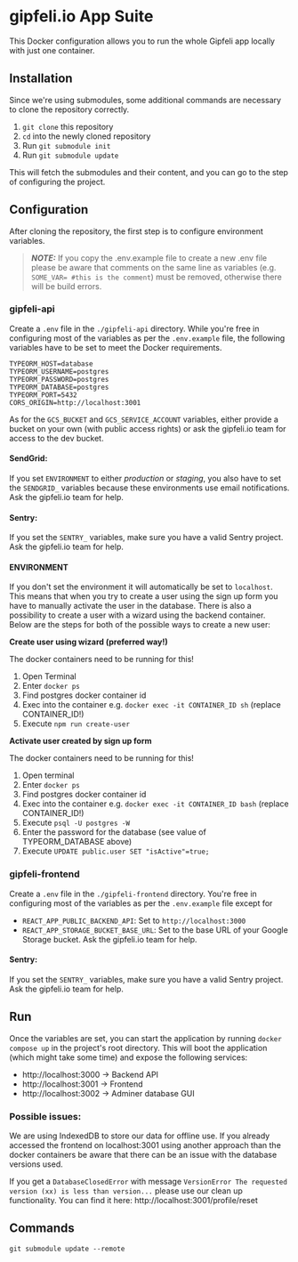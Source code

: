 # gipfeli.io App Suite

This Docker configuration allows you to run the whole Gipfeli app locally with just one container.

## Installation

Since we're using submodules, some additional commands are necessary to clone the repository correctly.

1. `git clone` this repository
2. `cd` into the newly cloned repository
3. Run `git submodule init`
4. Run `git submodule update`

This will fetch the submodules and their content, and you can go to the step of configuring the project.

## Configuration

After cloning the repository, the first step is to configure environment variables.


> **_NOTE:_** If you copy the .env.example file to create a new .env file please be aware that comments on the same
> line as variables (e.g. `SOME_VAR= #this is the comment`) must be removed, otherwise there will be build errors.


### gipfeli-api

Create a `.env` file in the `./gipfeli-api` directory. While you're free in configuring most of the variables as per the `.env.example` file, the following variables have to be set to meet the Docker requirements.

```
TYPEORM_HOST=database
TYPEORM_USERNAME=postgres
TYPEORM_PASSWORD=postgres
TYPEORM_DATABASE=postgres
TYPEORM_PORT=5432
CORS_ORIGIN=http://localhost:3001
```

As for the `GCS_BUCKET` and `GCS_SERVICE_ACCOUNT` variables, either provide a bucket on your own (with public access rights) or ask the gipfeli.io team for access to the dev bucket.

#### SendGrid: 
If you set `ENVIRONMENT` to either *production* or *staging*, you also have to set the `SENDGRID_` variables because these environments use email notifications. Ask the gipfeli.io team for help.

#### Sentry:
If you set the `SENTRY_` variables, make sure you have a valid Sentry project. Ask the gipfeli.io team for help.

#### ENVIRONMENT 
If you don't set the environment it will automatically be set to `localhost`. 
This means that when you try to create a user using the sign up form you have to manually activate the user in the database.
There is also a possibility to create a user with a wizard using the backend container. Below are the steps for both of the possible ways to create a new user:

**Create user using wizard (preferred way!)**

The docker containers need to be running for this!
1. Open Terminal
2. Enter `docker ps`
3. Find postgres docker container id
4. Exec into the container e.g. `docker exec -it CONTAINER_ID sh` (replace CONTAINER_ID!)
5. Execute `npm run create-user`

**Activate user created by sign up form**

The docker containers need to be running for this!
1. Open terminal
2. Enter `docker ps`
3. Find postgres docker container id
4. Exec into the container e.g. `docker exec -it CONTAINER_ID bash` (replace CONTAINER_ID!)
5. Execute `psql -U postgres -W`
6. Enter the password for the database (see value of TYPEORM_DATABASE above)
7. Execute `UPDATE public.user SET "isActive"=true;`


### gipfeli-frontend

Create a `.env` file in the `./gipfeli-frontend` directory. You're free in configuring most of the variables as per the `.env.example` file except for

* `REACT_APP_PUBLIC_BACKEND_API`: Set to `http://localhost:3000`
* `REACT_APP_STORAGE_BUCKET_BASE_URL`: Set to the base URL of your Google Storage bucket. Ask the gipfeli.io team for help.

#### Sentry:
If you set the `SENTRY_` variables, make sure you have a valid Sentry project. Ask the gipfeli.io team for help.

## Run

Once the variables are set, you can start the application by running `docker compose up` in the project's root directory. This will boot the application (which might take some time) and expose the following services:

* http://localhost:3000 -> Backend API
* http://localhost:3001 -> Frontend
* http://localhost:3002 -> Adminer database GUI

### Possible issues:
We are using IndexedDB to store our data for offline use. If you already accessed the frontend on localhost:3001 using another approach than 
the docker containers be aware that there can be an issue with the database versions used. 

If you get a `DatabaseClosedError` with message `VersionError The requested version (xx) is less than version...` please use our clean up functionality.
You can find it here: http://localhost:3001/profile/reset

## Commands

```
git submodule update --remote
```
